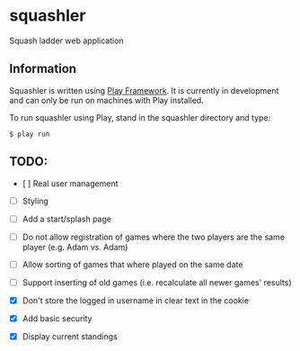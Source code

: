 squashler
=========

Squash ladder web application

## Information

Squashler is written using [Play Framework](http://www.playframework.com/). It is currently in development and can only be run on machines with Play installed.

To run squashler using Play, stand in the squashler directory and type:

```
$ play run
```

## TODO:

- [ ] Real user management
- [ ] Styling
- [ ] Add a start/splash page
- [ ] Do not allow registration of games where the two players are the same player (e.g. Adam vs. Adam)
- [ ] Allow sorting of games that where played on the same date
- [ ] Support inserting of old games (i.e. recalculate all newer games' results)

- [x] Don't store the logged in username in clear text in the cookie
- [x] Add basic security
- [x] Display current standings


